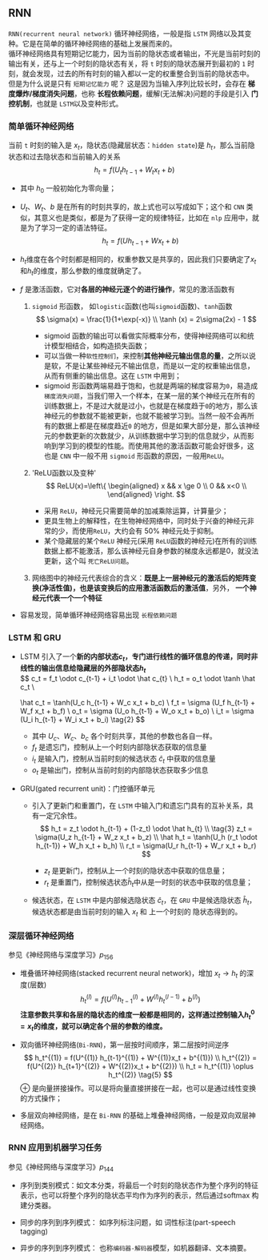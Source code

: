 ## RNN

`RNN(recurrent neural network)` 循环神经网络，一般是指 `LSTM` 网络以及其变种。它是在简单的循环神经网络的基础上发展而来的。  
循环神经网络具有短期记忆能力，因为当前的隐状态或者输出，不光是当前时刻的输出有关，还与上一个时刻的隐状态有关，将 `t` 时刻的隐状态展开到最初的 `1` 时刻，就会发现，过去的所有时刻的输入都以一定的权重整合到当前的隐状态中。  
但是为什么说是只有 `短期记忆能力` 呢？ 这是因为当输入序列比较长时，会存在 **梯度爆炸/梯度消失问题**，也称 **长程依赖问题**，缓解(无法解决)问题的手段是引入 **门控机制**，也就是 `LSTM`以及变种形式。  

### 简单循环神经网络

当前 `t` 时刻的输入是 $x_t$，隐状态(隐藏层状态：`hidden state`)是 $h_t$，那么当前隐状态和过去隐状态和当前输入的关系  
$$
h_t = f(U_t h_{t-1} + W_t x_{t} + b)   \tag{1}
$$
- 其中 $h_0$ 一般初始化为零向量；  
- $U_t、W_t、b$ 是在所有的时刻共享的，故上式也可以写成如下；这个和 `CNN` 类似，其意义也是类似，都是为了获得一定的规律特征，比如在 `nlp` 应用中，就是为了学习一定的语法特征。  
    $$
    h_t = f(U h_{t-1} + W x_{t} + b)   
    $$
    
- $h_t$维度在各个时刻都是相同的，权重参数又是共享的，因此我们只要确定了$x_t$和$h_t$的维度，那么参数的维度就确定了。  
- $f$ 是激活函数，它对**各层的神经元逐个的进行操作**，常见的激活函数有
    1. `sigmoid` 形函数， 如`logistic`函数(也叫`sigmoid`函数)、`tanh`函数
        $$
        \sigma(x) = \frac{1}{1+\exp(-x)} \\
        \tanh (x) = 2\sigma(2x) - 1
        $$
        - sigmoid 函数的输出可以看做实际概率分布，使得神经网络可以和统计模型相结合，如构造损失函数；  
        - 可以当做一种`软性控制们`，来控制**其他神经元输出信息的量**，之所以说是软，不是让某些神经元不输出信息，而是以一定的权重输出信息，从而有侧重的输出信息。这在 `LSTM` 中用到；
        - sigmoid 形函数两端易趋于饱和，也就是两端的梯度容易为`0`，易造成`梯度消失问题`，当我们带入一个样本，在某一层的某个神经元在所有的训练数据上，不是过大就是过小，也就是在梯度趋于`0`的地方，那么该神经元的参数就不能被更新，也就不能被学习到。当然一般不会再所有的数据上都是在梯度趋近`0` 的地方，但是如果大部分是，那么该神经元的参数更新的次数就少，从训练数据中学习到的信息就少，从而影响到学习到的模型的性能。而使用其他的激活函数可能会好很多，这也是 `CNN` 中一般不用 `sigmoid` 形函数的原因，一般用`ReLU`。
    
    2. 'ReLU函数以及变种'
        $$
        ReLU(x)=\left\{
        \begin{aligned}
        x && x \ge 0 \\
        0 && x<0 \\
        \end{aligned}
        \right.
        $$
        - 采用 `ReLU`，神经元只需要简单的加减乘除运算，计算量少；
        - 更具生物上的解释性，在生物神经网络中，同时处于兴奋的神经元非常的少，而使用`ReLU`，大约会有 $50\%$ 神经元处于抑制。  
        - 某个隐藏层的某个`ReLU` 神经元(采用 `ReLU`函数的神经元)在所有的训练数据上都不能激活，那么该神经元自身参数的梯度永远都是0，就没法更新，这个叫 `死亡ReLU问题`。
    3. 网络图中的神经元代表综合的含义：**既是上一层神经元的激活后的矩阵变换(净活性值)，也是该变换后的应用激活函数后的激活值**，另外， **一个神经元代表一个一个特征**

- 容易发现，简单循环神经网络容易出现 `长程依赖问题`

### LSTM 和 GRU

- LSTM 引入了一个**新的内部状态$c_t$，专门进行线性的循环信息的传递，同时非线性的输出信息给隐藏层的外部隐状态$h_t$**  
    $$
    c_t = f_t \odot c_{t-1} + i_t \odot \hat c_{t}  \\
    h_t = o_t \odot \tanh \hat c_t \\
    
    \hat c_t = \tanh(U_c h_{t-1} + W_c x_t + b_c)     \\
    f_t = \sigma (U_f h_{t-1} + W_f x_t + b_f)    \\
    o_t = \sigma (U_o h_{t-1} + W_o x_t + b_o)    \\
    i_t = \sigma (U_i h_{t-1} + W_i x_t + b_i)      \tag{2}
    $$

    - 其中 $U_c、W_c、b_c$ 各个时刻共享，其他的参数也各自一样。
    - $f_t$ 是遗忘门，控制从上一个时刻内部隐状态获取的信息量
    - $i_t$ 是输入门，控制从当前时刻的候选状态 $\hat c_t$ 中获取的信息量
    - $o_t$ 是输出门，控制从当前时刻的内部隐状态获取多少信息

- GRU(gated recurrent unit)：门控循环单元

    - 引入了更新门和重置门，在 `LSTM` 中输入门和遗忘门具有的互补关系，具有一定冗余性。  
        $$
        h_t = z_t \odot h_{t-1} + (1-z_t) \odot \hat h_{t}  \\  \tag{3} 
        z_t = \sigma(U_z h_{t-1} + W_z x_t + b_z)   \\
        \hat h_t = \tanh(U_h (r_t \odot h_{t-1}) + W_h x_t + b_h)   \\
        r_t = \sigma(U_r h_{t-1} + W_r x_t + b_r)
        $$
        - $z_t$ 是更新门，控制从上一个时刻的隐状态中获取的信息量；
        - $r_t$ 是重置门，控制候选状态$\hat h_t$中从是一时刻的状态中获取的信息量；

    - 候选状态，在 `LSTM` 中是内部候选隐状态 $\hat c_t$，在 `GRU` 中是候选隐状态 $\hat h_t$，候选状态都是由当前时刻的输入 $x_t$ 和 上一个时刻的 隐状态得到的。 

### 深层循环神经网络 
参见《神经网络与深度学习》$p_{156}$
- 堆叠循环神经网络(stacked recurrent neural network)，增加 $x_t \rightarrow h_t$ 的深度(层数)
    $$
    h_t^{(l)} = f(U^{(l)} h_{t-1}^{(l)} + W^{(l)} h_t^{(l-1)} + b^{(l)})       \tag{4}
    $$
    **注意参数共享和各层的隐状态的维度一般都是相同的，这样通过控制输入$h_t^0 = x_t$的维度，就可以确定各个层的参数的维度。**

- 双向循环神经网络(`Bi-RNN`)，第一层按时间顺序，第二层按时间逆序  
    $$
    h_t^{(1)} = f(U^{(1)} h_{t-1}^{(1)} + W^{(1)}x_t + b^{(1)})   \\
    h_t^{(2)} = f(U^{(2)} h_{t+1}^{(2)} + W^{(2)}x_t + b^{(2)})   \\
    h_t = h_t^{(1)} \oplus h_t^{(2)}    \tag{5}
    $$
    $\oplus$ 是向量拼接操作。可以是将向量直接拼接在一起，也可以是通过线性变换的方式操作；
    
- 多层双向神经网络，是在 `Bi-RNN` 的基础上堆叠神经网络，一般是双向双层神经网络。

### RNN 应用到机器学习任务
参见《神经网络与深度学习》$p_{144}$  
- 序列到类别模式：如文本分类，将最后一个时刻的隐状态作为整个序列的特征表示，也可以将整个序列的隐状态平均作为序列的表示，然后通过softmax 构建分类器。  
- 同步的序列到序列模式： 如序列标注问题，如 词性标注(part-speech tagging)

- 异步的序列到序列模式： 也称`编码器-解码器`模型，如机器翻译、文本摘要。

  

